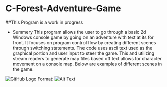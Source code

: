 # C-Forest-Adventure-Game
##This Program is a work in progress



* Summery
This program allows the user to go through a basic 2d Windows console game by going on an adventure with text at its for front. 
It focuses on program control flow by creating different scenes through switching statements.
The code uses ascii text used as the graphical portion and user input to steer the game. 
This and utilizing stream readers to generate map files based off text allows for character movement on a console map. 
Below are examples of different scenes in the game.

![GitHub Logo](C:\Users\Cloudsan\Desktop\Paint\done)
Format: ![Alt Text](url)

